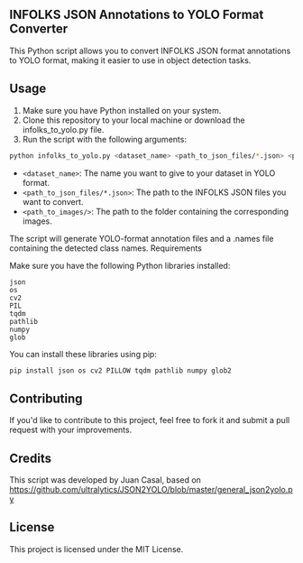 ## INFOLKS JSON Annotations to YOLO Format Converter

This Python script allows you to convert INFOLKS JSON format annotations to YOLO format, making it easier to use in object detection tasks.

## Usage

1. Make sure you have Python installed on your system.
2. Clone this repository to your local machine or download the infolks_to_yolo.py file.
3. Run the script with the following arguments:

```bash
python infolks_to_yolo.py <dataset_name> <path_to_json_files/*.json> <path_to_images/>
```

- `<dataset_name>`: The name you want to give to your dataset in YOLO format.
- `<path_to_json_files/*.json>`: The path to the INFOLKS JSON files you want to convert.
- `<path_to_images/>`: The path to the folder containing the corresponding images.

The script will generate YOLO-format annotation files and a .names file containing the detected class names.
Requirements

Make sure you have the following Python libraries installed:

```
json
os
cv2
PIL
tqdm
pathlib
numpy
glob
```

You can install these libraries using pip:

```bash
pip install json os cv2 PILLOW tqdm pathlib numpy glob2
```

## Contributing

If you'd like to contribute to this project, feel free to fork it and submit a pull request with your improvements.

## Credits

This script was developed by Juan Casal, based on https://github.com/ultralytics/JSON2YOLO/blob/master/general_json2yolo.py 

## License

This project is licensed under the MIT License.

